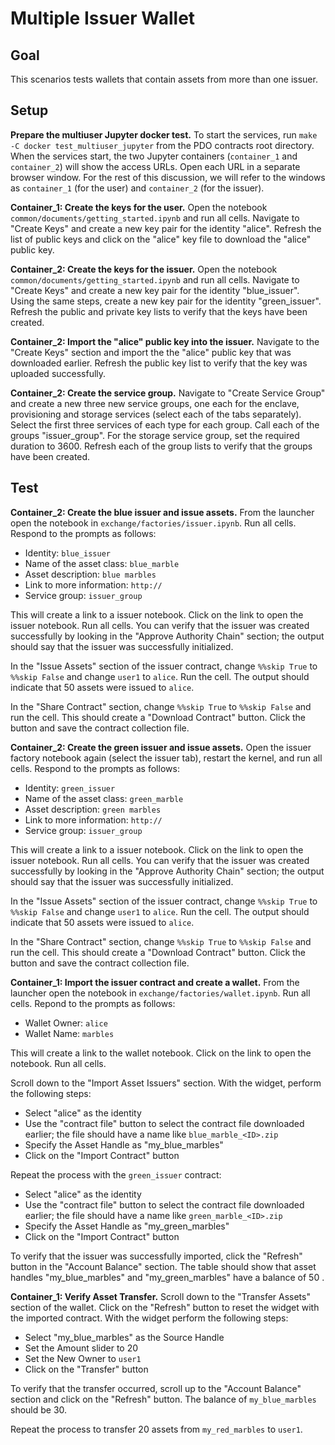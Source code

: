 <!---
Licensed under Creative Commons Attribution 4.0 International License
https://creativecommons.org/licenses/by/4.0/
--->

# Multiple Issuer Wallet #

## Goal ##

This scenarios tests wallets that contain assets from more than
one issuer.

## Setup ##

**Prepare the multiuser Jupyter docker test.** To start the services,
run `make -C docker test_multiuser_jupyter` from the PDO contracts
root directory. When the services start, the two Jupyter containers
(`container_1` and `container_2`) will show the access URLs. Open each
URL in a separate browser window. For the rest of this discussion, we
will refer to the windows as `container_1` (for the user) and
`container_2` (for the issuer).

**Container_1: Create the keys for the user.** Open the notebook
`common/documents/getting_started.ipynb` and run all cells. Navigate to
"Create Keys" and create a new key pair for the identity
"alice". Refresh the list of public keys and click on the
"alice" key file to download the "alice" public key.

**Container_2: Create the keys for the issuer.** Open the notebook
`common/documents/getting_started.ipynb` and run all cells. Navigate to
"Create Keys" and create a new key pair for the identity
"blue_issuer". Using the same steps, create a new key pair for the
identity "green_issuer". Refresh the public and private key lists to
verify that the keys have been created.

**Container_2: Import the "alice" public key into the issuer.**
Navigate to the "Create Keys" section and import the the "alice"
public key that was downloaded earlier. Refresh the public key list to
verify that the key was uploaded successfully.

**Container_2: Create the service group.** Navigate to "Create Service
Group" and create a new three new service groups, one each for the
enclave, provisioning and storage services (select each of the tabs
separately). Select the first three services of each type for each
group. Call each of the groups "issuer_group". For the storage
service group, set the required duration to 3600. Refresh each of the
group lists to verify that the groups have been created.

## Test ##

**Container_2: Create the blue issuer and issue assets.** From the
launcher open the notebook in
`exchange/factories/issuer.ipynb`. Run all cells. Respond to the
prompts as follows:

* Identity: `blue_issuer`
* Name of the asset class: `blue_marble`
* Asset description: `blue marbles`
* Link to more information: `http://`
* Service group: `issuer_group`

This will create a link to a issuer notebook. Click on the link to
open the issuer notebook. Run all cells. You can verify that the
issuer was created successfully by looking in the "Approve Authority
Chain" section; the output should say that the issuer was successfully
initialized.

In the "Issue Assets" section of the issuer contract, change `%%skip
True` to `%%skip False` and change `user1` to `alice`. Run the
cell. The output should indicate that 50 assets were issued to
`alice`.

In the "Share Contract" section, change `%%skip True` to `%%skip
False` and run the cell. This should create a "Download Contract"
button. Click the button and save the contract collection file.

**Container_2: Create the green issuer and issue assets.** Open the
issuer factory notebook again (select the issuer tab), restart the
kernel, and run all cells. Respond to the prompts as follows:

* Identity: `green_issuer`
* Name of the asset class: `green_marble`
* Asset description: `green marbles`
* Link to more information: `http://`
* Service group: `issuer_group`

This will create a link to a issuer notebook. Click on the link to
open the issuer notebook. Run all cells. You can verify that the
issuer was created successfully by looking in the "Approve Authority
Chain" section; the output should say that the issuer was successfully
initialized.

In the "Issue Assets" section of the issuer contract, change `%%skip
True` to `%%skip False` and change `user1` to `alice`. Run the
cell. The output should indicate that 50 assets were issued to
`alice`.

In the "Share Contract" section, change `%%skip True` to `%%skip
False` and run the cell. This should create a "Download Contract"
button. Click the button and save the contract collection file.

**Container_1: Import the issuer contract and create a wallet.** From
the launcher open the notebook in `exchange/factories/wallet.ipynb`.
Run all cells. Repond to the prompts as follows:

* Wallet Owner: `alice`
* Wallet Name: `marbles`

This will create a link to the wallet notebook. Click on the link to
open the notebook. Run all cells.

Scroll down to the "Import Asset Issuers" section. With the widget,
perform the following steps:

* Select "alice" as the identity
* Use the "contract file" button to select the contract file
  downloaded earlier; the file should have a name like
  `blue_marble_<ID>.zip`
* Specify the Asset Handle as "my_blue_marbles"
* Click on the "Import Contract" button

Repeat the process with the `green_issuer` contract:

* Select "alice" as the identity
* Use the "contract file" button to select the contract file
  downloaded earlier; the file should have a name like
  `green_marble_<ID>.zip`
* Specify the Asset Handle as "my_green_marbles"
* Click on the "Import Contract" button

To verify that the issuer was successfully imported, click the
"Refresh" button in the "Account Balance" section. The table should
show that asset handles "my_blue_marbles" and "my_green_marbles" have
a balance of 50 .

**Container_1: Verify Asset Transfer.** Scroll down to the "Transfer
Assets" section of the wallet. Click on the "Refresh" button to reset
the widget with the imported contract. With the widget perform the
following steps:

* Select "my_blue_marbles" as the Source Handle
* Set the Amount slider to 20
* Set the New Owner to `user1`
* Click on the "Transfer" button

To verify that the transfer occurred, scroll up to the "Account
Balance" section and click on the "Refresh" button. The balance of
`my_blue_marbles` should be 30.

Repeat the process to transfer 20 assets from `my_red_marbles` to
`user1`.

